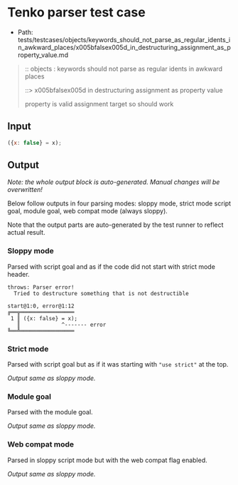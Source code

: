 # Tenko parser test case

- Path: tests/testcases/objects/keywords_should_not_parse_as_regular_idents_in_awkward_places/x005bfalsex005d_in_destructuring_assignment_as_property_value.md

> :: objects : keywords should not parse as regular idents in awkward places
>
> ::> x005bfalsex005d in destructuring assignment as property value
>
> property is valid assignment target so should work

## Input

`````js
({x: false} = x);
`````

## Output

_Note: the whole output block is auto-generated. Manual changes will be overwritten!_

Below follow outputs in four parsing modes: sloppy mode, strict mode script goal, module goal, web compat mode (always sloppy).

Note that the output parts are auto-generated by the test runner to reflect actual result.

### Sloppy mode

Parsed with script goal and as if the code did not start with strict mode header.

`````
throws: Parser error!
  Tried to destructure something that is not destructible

start@1:0, error@1:12
╔══╦═════════════════
 1 ║ ({x: false} = x);
   ║             ^------- error
╚══╩═════════════════

`````

### Strict mode

Parsed with script goal but as if it was starting with `"use strict"` at the top.

_Output same as sloppy mode._

### Module goal

Parsed with the module goal.

_Output same as sloppy mode._

### Web compat mode

Parsed in sloppy script mode but with the web compat flag enabled.

_Output same as sloppy mode._
